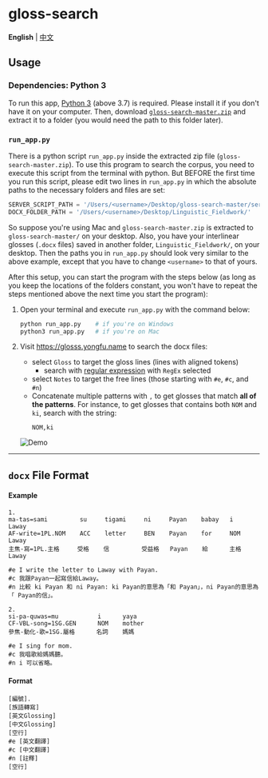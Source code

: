 # gloss-search

**English** | [中文](./README.md)

## Usage

### Dependencies: Python 3

To run this app, [Python 3](https://www.python.org/downloads/) (above 3.7) is required. Please install it if you don't have it on your computer.
Then, download [`gloss-search-master.zip`](https://github.com/liao961120/gloss-search/archive/master.zip) and extract it to a folder (you would need the path to this folder later).

### `run_app.py`

There is a python script `run_app.py` inside the extracted zip file (`gloss-search-master.zip`). To use this program to search the corpus, you need to execute this script from the terminal with python. But BEFORE the first time you run this script, please edit two lines in `run_app.py` in which the absolute paths to the necessary folders and files are set:

```python
SERVER_SCRIPT_PATH = '/Users/<username>/Desktop/gloss-search-master/server.py'  # path to server.py in 
DOCX_FOLDER_PATH = '/Users/<username>/Desktop/Linguistic_Fieldwork/'            # path to the folder of docx files
```

So suppose you're using Mac and `gloss-search-master.zip` is extracted to `gloss-search-master/` on your desktop. Also, you have your interlinear glosses (`.docx` files) saved in another folder, `Linguistic_Fieldwork/`, on your desktop. Then the paths you in `run_app.py` should look very similar to the above example, except that you have to change `<username>` to that of yours.

After this setup, you can start the program with the steps below (as long as you keep the locations of the folders constant, you won't have to repeat the steps mentioned above the next time you start the program):

1. Open your terminal and execute `run_app.py` with the command below:

    ```bash
    python run_app.py    # if you're on Windows
    python3 run_app.py   # if you're on Mac
    ```

1. Visit <https://glosss.yongfu.name> to search the docx files:

    - select `Gloss` to target the gloss lines (lines with aligned tokens)
        - search with [regular expression](https://en.wikipedia.org/wiki/Regular_expression) with `RegEx` selected
    - select `Notes` to target the free lines (those starting with `#e`, `#c`, and `#n`)
    - Concatenate multiple patterns with `,` to get glosses that match **all of the patterns**. For instance, to get glosses that contains both `NOM` and `ki`, search with the string:
        ```
        NOM,ki
        ```
    
    ![Demo](https://img.yongfu.name/gif/gloss-search-min.gif)

---

## `docx` File Format

#### Example

```
1.
ma-tas=sami         su     tigami     ni     Payan    babay   i    Laway
AF-write=1PL.NOM    ACC    letter     BEN    Payan    for     NOM  Laway
主焦-寫=1PL.主格     受格    信         受益格   Payan    給      主格  Laway

#e I write the letter to Laway with Payan.  
#c 我跟Payan一起寫信給Laway。   
#n 比較 ki Payan 和 ni Payan: ki Payan的意思為「和 Payan」，ni Payan的意思為「 Payan的信」。

2.
si-pa-quwas=mu           i      yaya
CF-VBL-song=1SG.GEN      NOM    mother
參焦-動化-歌=1SG.屬格      名詞    媽媽
 
#e I sing for mom.
#c 我唱歌給媽媽聽。
#n i 可以省略。
```

#### Format

```
[編號].
[族語轉寫]
[英文Glossing]
[中文Glossing]
[空行]
#e [英文翻譯]
#c [中文翻譯]
#n [註釋]
[空行]
```
